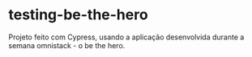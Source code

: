 # testing-be-the-hero

Projeto feito com Cypress, usando a aplicação desenvolvida durante a semana omnistack - o be the hero.

